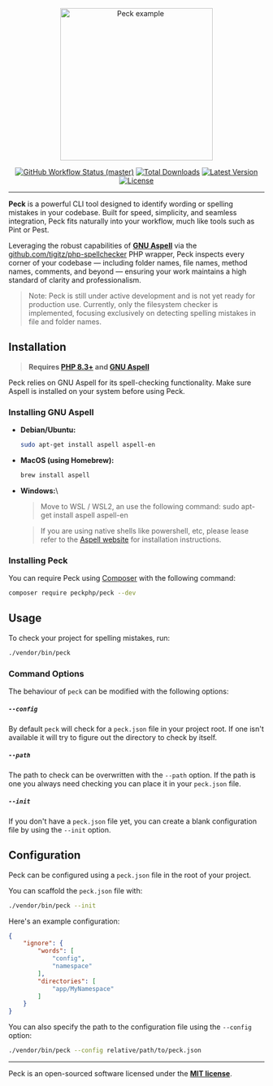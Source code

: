 
<p align="center">
    <img src="https://raw.githubusercontent.com/peckphp/peck/main/docs/logo.png" alt="Peck example" height="300">
    <p align="center">
        <a href="https://github.com/peckphp/peck/actions"><img alt="GitHub Workflow Status (master)" src="https://img.shields.io/github/actions/workflow/status/peckphp/peck/tests.yml"></a>
        <a href="https://packagist.org/packages/peckphp/peck"><img alt="Total Downloads" src="https://img.shields.io/packagist/dt/peckphp/peck"></a>
        <a href="https://packagist.org/packages/peckphp/peck"><img alt="Latest Version" src="https://img.shields.io/packagist/v/peckphp/peck"></a>
        <a href="https://packagist.org/packages/peckphp/peck"><img alt="License" src="https://img.shields.io/packagist/l/peckphp/peck"></a>
    </p>
</p>

------
**Peck** is a powerful CLI tool designed to identify wording or spelling mistakes in your codebase. Built for speed, simplicity, and seamless integration, Peck fits naturally into your workflow, much like tools such as Pint or Pest.

Leveraging the robust capabilities of **[GNU Aspell](https://en.wikipedia.org/wiki/GNU_Aspell)** via the [github.com/tigitz/php-spellchecker](https://github.com/tigitz/php-spellchecker) PHP wrapper, Peck inspects every corner of your codebase — including folder names, file names, method names, comments, and beyond — ensuring your work maintains a high standard of clarity and professionalism.

> Note: Peck is still under active development and is not yet ready for production use. Currently, only the filesystem checker is implemented, focusing exclusively on detecting spelling mistakes in file and folder names.

## Installation

> **Requires [PHP 8.3+](https://php.net/releases/) and [GNU Aspell](https://en.wikipedia.org/wiki/GNU_Aspell)**

Peck relies on GNU Aspell for its spell-checking functionality. Make sure Aspell is installed on your system before using Peck.

### Installing GNU Aspell

- **Debian/Ubuntu:**
    ```bash
    sudo apt-get install aspell aspell-en
    ```
    
- **MacOS (using Homebrew):**
    ```bash
    brew install aspell
    ```

- **Windows:**\
    > Move to WSL / WSL2, an use the following command:
    sudo apt-get install aspell aspell-en

    > If you are using native shells like powershell, etc, please lease refer to the [Aspell website](http://aspell.net/) for installation instructions.

### Installing Peck

You can require Peck using [Composer](https://getcomposer.org) with the following command:

```bash
composer require peckphp/peck --dev
```

## Usage

To check your project for spelling mistakes, run:

```bash
./vendor/bin/peck
```

### Command Options

The behaviour of `peck` can be modified with the following options:

##### `--config`

By default `peck` will check for a `peck.json` file in your project root. If one isn't available it will try to figure
out the directory to check by itself.

##### `--path`

The path to check can be overwritten with the `--path` option. If the path is one you always need checking you
can place it in your `peck.json` file. 

##### `--init`

If you don't have a `peck.json` file yet, you can create a blank configuration file by using the `--init` option.

## Configuration

Peck can be configured using a `peck.json` file in the root of your project. 

You can scaffold the `peck.json` file with:
```bash
./vendor/bin/peck --init
```

Here's an example configuration:

```json
{
    "ignore": {
        "words": [
            "config",
            "namespace"
        ],
        "directories": [
            "app/MyNamespace"
        ]
    }
}
```

You can also specify the path to the configuration file using the `--config` option:

```bash
./vendor/bin/peck --config relative/path/to/peck.json
```

---

Peck is an open-sourced software licensed under the **[MIT license](https://opensource.org/licenses/MIT)**.
